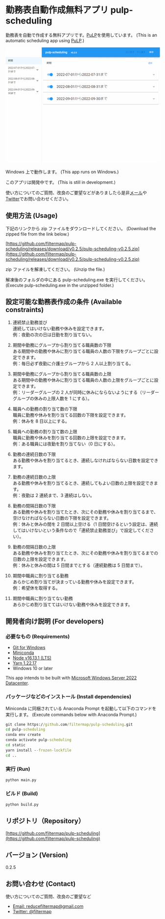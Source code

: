 # 勤務表自動作成無料アプリ pulp-scheduling

勤務表を自動で作成する無料アプリです。[PuLP](https://coin-or.github.io/pulp/)を使用しています。 (This is an automatic scheduling app using [PuLP](https://coin-or.github.io/pulp/).)

![Demo video](demo.gif?raw=true)

Windows 上で動作します。 (This app runs on Windows.)

このアプリは開発中です。 (This is still in development.)

使い方についてのご質問、改良のご要望などがありましたら是非[メール](<mailto:reducefiltermap@gmail.com?subject=pulp-schedulingについて%20(Re:pulp-scheduling)&body=開発者%20filtermap%20がご用件をお伺いします。%20(Please%20write%20your%20message%20here.)>)や[Twitter](https://twitter.com/filtermap)でお問い合わせください。

## 使用方法 (Usage)

下記のリンクから zip ファイルをダウンロードしてください。 (Download the zipped file from the link below.)

[https://github.com/filtermap/pulp-scheduling/releases/download/v0.2.5/pulp-scheduling-v0.2.5.zip](https://github.com/filtermap/pulp-scheduling/releases/download/v0.2.5/pulp-scheduling-v0.2.5.zip)

zip ファイルを解凍してください。 (Unzip the file.)

解凍後のフォルダの中にある pulp-scheduling.exe を実行してください。 (Execute pulp-scheduling.exe in the unzipped folder.)

## 設定可能な勤務表作成の条件 (Available constraints)

1. 連続禁止勤務並び  
   連続してはいけない勤務や休みを設定できます。  
   例：夜勤の次の日は日勤を割り当てない。

2. 期間中勤務にグループから割り当てる職員数の下限  
   ある期間中の勤務や休みに割り当てる職員の人数の下限をグループごとに設定できます。  
   例：毎日必ず夜勤に介護士グループから 2 人以上割り当てる。

3. 期間中勤務にグループから割り当てる職員数の上限  
   ある期間中の勤務や休みに割り当てる職員の人数の上限をグループごとに設定できます。  
   例：リーダーグループの 2 人が同時に休みにならないようにする（リーダーグループの休みの上限人数を 1 にする）。

4. 職員への勤務の割り当て数の下限  
   職員に勤務や休みを割り当てる回数の下限を設定できます。  
   例：休みを 8 日以上にする。

5. 職員への勤務の割り当て数の上限  
   職員に勤務や休みを割り当てる回数の上限を設定できます。  
   例：ある職員には夜勤を割り当てない（0 日にする）。

6. 勤務の連続日数の下限  
   ある勤務や休みを割り当てるとき、連続しなければならない日数を設定できます。

7. 勤務の連続日数の上限  
   ある勤務や休みを割り当てるとき、連続してもよい日数の上限を設定できます。  
   例：夜勤は 2 連続まで、3 連続はしない。

8. 勤務の間隔日数の下限  
   ある勤務や休みを割り当てたとき、次にその勤務や休みを割り当てるまで、空けなければならない日数の下限を設定できます。  
   例：休みと休みの間を 2 日間以上空ける（1 日間空けるという設定は、連続してはいけないという条件なので「連続禁止勤務並び」で設定してください）。

9. 勤務の間隔日数の上限  
   ある勤務や休みを割り当てたとき、次にその勤務や休みを割り当てるまでの日数の上限を設定できます。  
   例：休みと休みの間は 5 日間までとする（連続勤務は 5 日間まで）。

10. 期間中職員に割り当てる勤務  
    あらかじめ割り当てが決まっている勤務や休みを設定できます。  
    例：希望休を取得する。

11. 期間中職員に割り当てない勤務  
    あらかじめ割り当ててはいけない勤務や休みを設定できます。

## 開発者向け説明 (For developers)

### 必要なもの (Requirements)

- [Git for Windows](https://gitforwindows.org/)
- [Miniconda](https://docs.conda.io/en/latest/miniconda.html)
- [Node v16.13.1 (LTS)](https://nodejs.org/en/blog/release/v16.13.1/)
- [Yarn 1.22.17](https://classic.yarnpkg.com/en/docs/install#windows-stable)
- Windows 10 or later

This app intends to be built with [Microsoft Windows Server 2022 Datacenter](https://github.com/actions/virtual-environments/blob/main/images/win/Windows2022-Readme.md#installed-software).

### パッケージなどのインストール (Install dependencies)

Miniconda に同梱されている Anaconda Prompt を起動して以下のコマンドを実行します。 (Execute commands below with Anaconda Prompt.)

```bat
git clone https://github.com/filtermap/pulp-scheduling.git
cd pulp-scheduling
conda env create
conda activate pulp-scheduling
cd static
yarn install --frozen-lockfile
cd ..
```

### 実行 (Run)

```bat
python main.py
```

### ビルド (Build)

```bat
python build.py
```

## リポジトリ（Repository）

[https://github.com/filtermap/pulp-scheduling](https://github.com/filtermap/pulp-scheduling)

## バージョン (Version)

0.2.5

## お問い合わせ (Contact)

使い方についてのご質問、改良のご要望など

- [Email: reducefiltermap@gmail.com](<mailto:reducefiltermap@gmail.com?subject=pulp-schedulingについて%20(Re:pulp-scheduling)&body=開発者%20filtermap%20がご用件をお伺いします。%20(Please%20write%20your%20message%20here.)>)
- [Twitter: @filtermap](https://twitter.com/filtermap)
